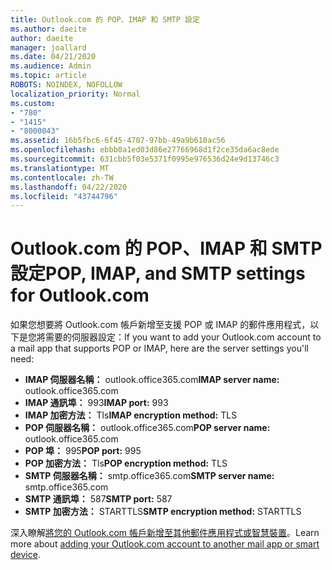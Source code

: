 ```yaml
---
title: Outlook.com 的 POP、IMAP 和 SMTP 設定
ms.author: daeite
author: daeite
manager: joallard
ms.date: 04/21/2020
ms.audience: Admin
ms.topic: article
ROBOTS: NOINDEX, NOFOLLOW
localization_priority: Normal
ms.custom:
- "780"
- "1415"
- "8000043"
ms.assetid: 16b5fbc6-6f45-4707-97bb-49a9b610ac56
ms.openlocfilehash: ebbb0a1ed03d86e27766968d1f2ce35da6ac8ede
ms.sourcegitcommit: 631cbb5f03e5371f0995e976536d24e9d13746c3
ms.translationtype: MT
ms.contentlocale: zh-TW
ms.lasthandoff: 04/22/2020
ms.locfileid: "43744796"
---
```

# <a name="pop-imap-and-smtp-settings-for-outlookcom"></a><span data-ttu-id="9c3d1-102">Outlook.com 的 POP、IMAP 和 SMTP 設定</span><span class="sxs-lookup"><span data-stu-id="9c3d1-102">POP, IMAP, and SMTP settings for Outlook.com</span></span>

<span data-ttu-id="9c3d1-103">如果您想要將 Outlook.com 帳戶新增至支援 POP 或 IMAP 的郵件應用程式，以下是您將需要的伺服器設定：</span><span class="sxs-lookup"><span data-stu-id="9c3d1-103">If you want to add your Outlook.com account to a mail app that supports POP or IMAP, here are the server settings you'll need:</span></span>
  
- <span data-ttu-id="9c3d1-104">**IMAP 伺服器名稱：** outlook.office365.com</span><span class="sxs-lookup"><span data-stu-id="9c3d1-104">**IMAP server name:** outlook.office365.com</span></span>
- <span data-ttu-id="9c3d1-105">**IMAP 通訊埠：** 993</span><span class="sxs-lookup"><span data-stu-id="9c3d1-105">**IMAP port:** 993</span></span>
- <span data-ttu-id="9c3d1-106">**IMAP 加密方法：** Tls</span><span class="sxs-lookup"><span data-stu-id="9c3d1-106">**IMAP encryption method:** TLS</span></span>
- <span data-ttu-id="9c3d1-107">**POP 伺服器名稱：** outlook.office365.com</span><span class="sxs-lookup"><span data-stu-id="9c3d1-107">**POP server name:** outlook.office365.com</span></span>  
- <span data-ttu-id="9c3d1-108">**POP 埠：** 995</span><span class="sxs-lookup"><span data-stu-id="9c3d1-108">**POP port:** 995</span></span>  
- <span data-ttu-id="9c3d1-109">**POP 加密方法：** Tls</span><span class="sxs-lookup"><span data-stu-id="9c3d1-109">**POP encryption method:** TLS</span></span>  
- <span data-ttu-id="9c3d1-110">**SMTP 伺服器名稱：** smtp.office365.com</span><span class="sxs-lookup"><span data-stu-id="9c3d1-110">**SMTP server name:** smtp.office365.com</span></span>
- <span data-ttu-id="9c3d1-111">**SMTP 通訊埠：** 587</span><span class="sxs-lookup"><span data-stu-id="9c3d1-111">**SMTP port:** 587</span></span>
- <span data-ttu-id="9c3d1-112">**SMTP 加密方法：** STARTTLS</span><span class="sxs-lookup"><span data-stu-id="9c3d1-112">**SMTP encryption method:** STARTTLS</span></span>

<span data-ttu-id="9c3d1-113">深入瞭解[將您的 Outlook.com 帳戶新增至其他郵件應用程式或智慧裝置](https://support.office.com/article/73f3b178-0009-41ae-aab1-87b80fa94970?wt.mc_id=Office_Outlook_com_Alchemy)。</span><span class="sxs-lookup"><span data-stu-id="9c3d1-113">Learn more about [adding your Outlook.com account to another mail app or smart device](https://support.office.com/article/73f3b178-0009-41ae-aab1-87b80fa94970?wt.mc_id=Office_Outlook_com_Alchemy).</span></span>